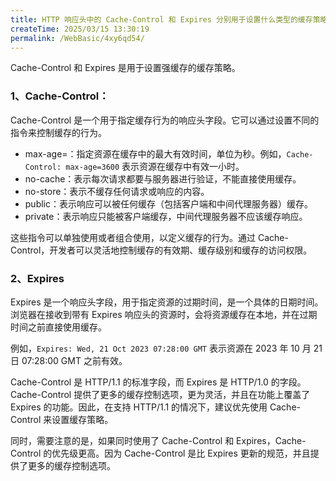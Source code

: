 ```yaml
---
title: HTTP 响应头中的 Cache-Control 和 Expires 分别用于设置什么类型的缓存策略？
createTime: 2025/03/15 13:30:19
permalink: /WebBasic/4xy6qd54/
---
```


Cache-Control 和 Expires 是用于设置强缓存的缓存策略。

### 1、Cache-Control：

Cache-Control 是一个用于指定缓存行为的响应头字段。它可以通过设置不同的指令来控制缓存的行为。

- max-age=：指定资源在缓存中的最大有效时间，单位为秒。例如，`Cache-Control: max-age=3600` 表示资源在缓存中有效一小时。
- no-cache：表示每次请求都要与服务器进行验证，不能直接使用缓存。
- no-store：表示不缓存任何请求或响应的内容。
- public：表示响应可以被任何缓存（包括客户端和中间代理服务器）缓存。
- private：表示响应只能被客户端缓存，中间代理服务器不应该缓存响应。

这些指令可以单独使用或者组合使用，以定义缓存的行为。通过 Cache-Control，开发者可以灵活地控制缓存的有效期、缓存级别和缓存的访问权限。

### 2、Expires

Expires 是一个响应头字段，用于指定资源的过期时间，是一个具体的日期时间。浏览器在接收到带有 Expires 响应头的资源时，会将资源缓存在本地，并在过期时间之前直接使用缓存。

例如，`Expires: Wed, 21 Oct 2023 07:28:00 GMT` 表示资源在 2023 年 10 月 21 日 07:28:00 GMT 之前有效。

Cache-Control 是 HTTP/1.1 的标准字段，而 Expires 是 HTTP/1.0 的字段。Cache-Control 提供了更多的缓存控制选项，更为灵活，并且在功能上覆盖了 Expires 的功能。因此，在支持 HTTP/1.1 的情况下，建议优先使用 Cache-Control 来设置缓存策略。

同时，需要注意的是，如果同时使用了 Cache-Control 和 Expires，Cache-Control 的优先级更高。因为 Cache-Control 是比 Expires 更新的规范，并且提供了更多的缓存控制选项。
